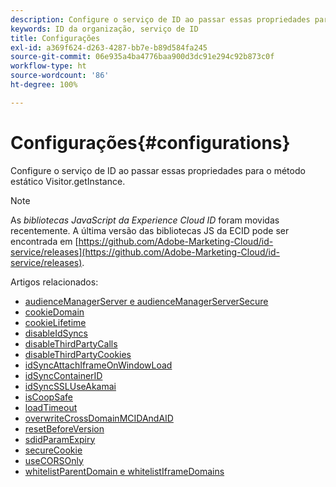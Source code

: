```yaml
---
description: Configure o serviço de ID ao passar essas propriedades para o método estático Visitor.getInstance.
keywords: ID da organização, serviço de ID
title: Configurações
exl-id: a369f624-d263-4287-bb7e-b89d584fa245
source-git-commit: 06e935a4ba4776baa900d3dc91e294c92b873c0f
workflow-type: ht
source-wordcount: '86'
ht-degree: 100%

---
```


# Configurações{#configurations}

Configure o serviço de ID ao passar essas propriedades para o método estático Visitor.getInstance.

>[!NOTE]
>
>As *bibliotecas JavaScript da Experience Cloud ID* foram movidas recentemente. A última versão das bibliotecas JS da ECID pode ser encontrada em [https://github.com/Adobe-Marketing-Cloud/id-service/releases](https://github.com/Adobe-Marketing-Cloud/id-service/releases).

Artigos relacionados:

+ [audienceManagerServer e audienceManagerServerSecure](subdomain-config.md)
+ [cookieDomain](cookiedomain.md)
+ [cookieLifetime](cookielifetime.md)
+ [disableIdSyncs](disableidsync.md)
+ [disableThirdPartyCalls](disablethirdpartycalls.md)
+ [disableThirdPartyCookies](disable-cookies.md)
+ [idSyncAttachIframeOnWindowLoad](idsyncattachiframeonwindowload.md)
+ [idSyncContainerID](idsyncontainerid.md)
+ [idSyncSSLUseAkamai](idsyncssluseakamai.md)
+ [isCoopSafe](coopsafe.md)
+ [loadTimeout](loadtimeout.md)
+ [overwriteCrossDomainMCIDAndAID](overwrite-visitor-id.md)
+ [resetBeforeVersion](resetbeforeversion.md)
+ [sdidParamExpiry](sdidparamexpiry.md)
+ [secureCookie](securecookie.md)
+ [useCORSOnly](use-cors-only.md)
+ [whitelistParentDomain e whitelistIframeDomains](whitelistdomain.md)
